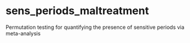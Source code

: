 # sens_periods_maltreatment
Permutation testing for quantifying the presence of sensitive periods via meta-analysis
